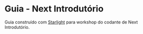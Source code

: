 # Guia - Next Introdutório

Guia construído com [Starlight](https://starlight.astro.build) para workshop do codante de Next Introdutório. 
